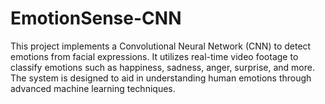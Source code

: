 # EmotionSense-CNN
This project implements a Convolutional Neural Network (CNN) to detect emotions from facial expressions. It utilizes real-time video footage to classify emotions such as happiness, sadness, anger, surprise, and more. The system is designed to aid in understanding human emotions through advanced machine learning techniques.
